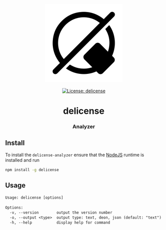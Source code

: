 <p align="center">
    <img src="https://raw.githubusercontent.com/ly3xqhl8g9/delicense/master/about/identity/delicense-logo.png" height="250px">
    <br />
    <br />
    <a target="_blank" href="https://github.com/ly3xqhl8g9/delicense/blob/master/LICENSE">
        <img src="https://img.shields.io/badge/license-delicense-blue.svg?colorB=1380C3&style=for-the-badge" alt="License: delicense">
    </a>
</p>



<h1 align="center">
    delicense
</h1>


<h3 align="center">
    Analyzer
</h3>



## Install

To install the `delicense-analyzer` ensure that the [NodeJS](https://nodejs.org) runtime is installed and run

``` bash
npm install -g delicense
```



## Usage

```
Usage: delicense [options]

Options:
  -v, --version        output the version number
  -o, --output <type>  output type: text, deon, json (default: "text")
  -h, --help           display help for command
```
